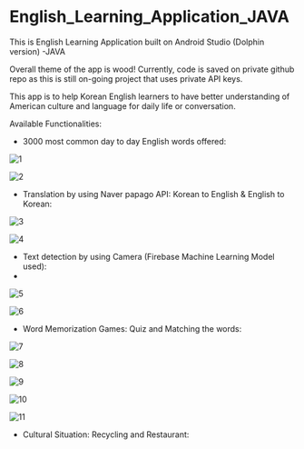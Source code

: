 # English_Learning_Application_JAVA

This is English Learning Application built on Android Studio (Dolphin version) -JAVA

Overall theme of the app is wood! Currently, code is saved on private github repo as this is still on-going project that uses private API keys.

This app is to help Korean English learners to have better understanding of American culture and language for daily life or conversation.

Available Functionalities:

- 3000 most common day to day English words offered:

![1](https://user-images.githubusercontent.com/98497929/215623437-d351cc6d-3c66-416a-be70-5ba8c8804a02.PNG)

![2](https://user-images.githubusercontent.com/98497929/215623449-ae34066c-4deb-4ab6-946e-081212bd4974.PNG)

- Translation by using Naver papago API: Korean to English & English to Korean:

![3](https://user-images.githubusercontent.com/98497929/215623556-68f8c329-68bd-4cb0-836b-d768a0a1b5e9.PNG)

![4](https://user-images.githubusercontent.com/98497929/215623568-8781fe70-9ddc-46af-ab34-e638554a8fee.PNG)

- Text detection by using Camera (Firebase Machine Learning Model used):
- 
![5](https://user-images.githubusercontent.com/98497929/215623699-2140ecc2-de46-469b-9abb-f52eb810b16e.PNG)

![6](https://user-images.githubusercontent.com/98497929/215623713-f13837e5-f8e2-4780-be32-6c2741d23e12.PNG)

- Word Memorization Games: Quiz and Matching the words:

![7](https://user-images.githubusercontent.com/98497929/215623923-4213cf9f-e29f-43e5-bac0-75e5c52a3038.PNG)

![8](https://user-images.githubusercontent.com/98497929/215623933-19a092e6-7a8e-4a4b-90df-0fc1701ddc6c.PNG)

![9](https://user-images.githubusercontent.com/98497929/215623947-a62ac6b9-435a-4ce3-854b-3fa29ccee2a6.PNG)

![10](https://user-images.githubusercontent.com/98497929/215623954-a4b087f3-388b-4162-b06b-e7d0bd613afa.PNG)

![11](https://user-images.githubusercontent.com/98497929/215623961-2b60d80d-6dd2-48bd-8377-aaa247566eef.PNG)

- Cultural Situation: Recycling and Restaurant:




